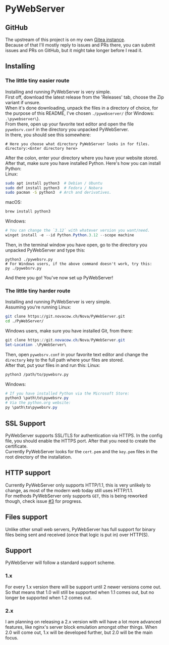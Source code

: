 # PyWebServer

## GitHub
The upstream of this project is on my own [Gitea instance](https://git.novacow.ch/Nova/PyWebServer/).  
Because of that I'll mostly reply to issues and PRs there, you can submit issues and PRs on GitHub, but it might take longer before I read it.

## Installing
### The little tiny easier route
Installing and running PyWebServer is very simple.  
First off, download the latest release from the 'Releases' tab, choose the Zip variant if unsure.  
When it's done downloading, unpack the files in a directory of choice, for the purpose of this README, 
I've chosen `./pywebserver/` (for Windows: `.\pywebserver\`).  
From there, open up your favorite text editor and open the file `pywebsrv.conf` in the directory you unpacked PyWebServer.  
In there, you should see this somewhere:
```
# Here you choose what directory PyWebServer looks in for files.
directory:<Enter directory here>
```
After the colon, enter your directory where you have your website stored.  
After that, make sure you have installed Python. Here's how you can install Python:  
Linux:
```bash
sudo apt install python3  # Debian / Ubuntu
sudo dnf install python3  # Fedora / Nobara
sudo pacman -S python3  # Arch and derivatives.
```
macOS:
```bash
brew install python3
```
Windows:
```powershell
# You can change the `3.12` with whatever version you want/need.
winget install -e --id Python.Python.3.12 --scope machine
```
Then, in the terminal window you have open, go to the directory you unpacked PyWebServer and type this:
```
python3 ./pywebsrv.py
# For Windows users, if the above command doesn't work, try this:
py ./pywebsrv.py
```
And there you go! You've now set up PyWebServer!

### The little tiny harder route
Installing and running PyWebServer is very simple.  
Assuming you're running Linux:
```bash
git clone https://git.novacow.ch/Nova/PyWebServer.git
cd ./PyWebServer/
```
Windows users, make sure you have installed Git, from there:
```powershell
git clone https://git.novacow.ch/Nova/PyWebServer.git
Set-Location .\PyWebServer\
```
Then, open `pywebsrv.conf` in your favorite text editor and change the `directory` key to the full path where your files are stored.  
After that, put your files in and run this:
Linux:
```bash
python3 /path/to/pywebsrv.py
```
Windows:
```powershell
# If you have installed Python via the Microsoft Store:
python3 \path\to\pywebsrv.py
# Via the python.org website:
py \path\to\pywebsrv.py
```

## SSL Support
PyWebServer supports SSL/TLS for authentication via HTTPS. In the config file, you should enable the HTTPS port. After that you need to create the certificate.  
Currently PyWebServer looks for the `cert.pem` and the `key.pem` files in the root directory of the installation.  

## HTTP support
Currently PyWebServer only supports HTTP/1.1, this is very unlikely to change, as most of the modern web today still uses HTTP/1.1.  
For methods PyWebServer only supports `GET`, this is being reworked though, check issue [#3](https://git.novacow.ch/Nova/PyWebServer/issues/3) for progress.

## Files support
Unlike other small web servers, PyWebServer has full support for binary files being sent and received (once that logic is put in) over HTTP(S).

## Support
PyWebServer will follow a standard support scheme.
### 1.x
For every 1.x version there will be support until 2 newer versions come out.
So that means that 1.0 will still be supported when 1.1 comes out, but no longer be supported when 1.2 comes out.
### 2.x
I am planning on releasing a 2.x version with will have a lot more advanced features, like nginx's server block emulation amongst other things.
When 2.0 will come out, 1.x will be developed further, but 2.0 will be the main focus.
